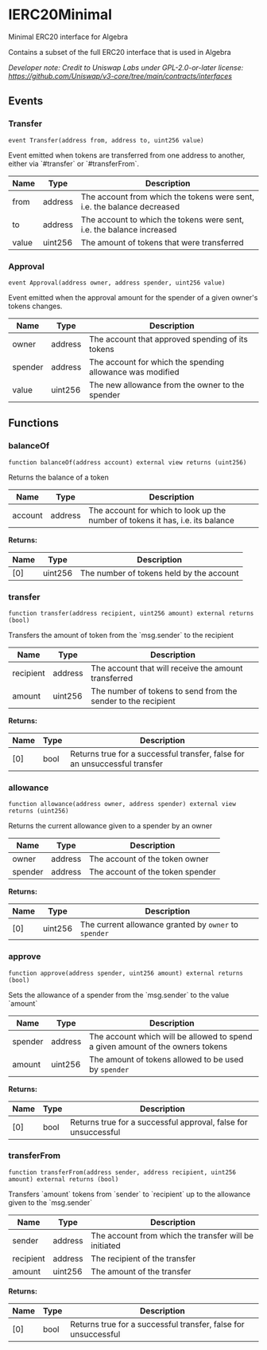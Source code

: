 

# IERC20Minimal


Minimal ERC20 interface for Algebra

Contains a subset of the full ERC20 interface that is used in Algebra

*Developer note: Credit to Uniswap Labs under GPL-2.0-or-later license:
https://github.com/Uniswap/v3-core/tree/main/contracts/interfaces*


## Events
### Transfer

```solidity
event Transfer(address from, address to, uint256 value)
```

Event emitted when tokens are transferred from one address to another, either via &#x60;#transfer&#x60; or &#x60;#transferFrom&#x60;.

| Name | Type | Description |
| ---- | ---- | ----------- |
| from | address | The account from which the tokens were sent, i.e. the balance decreased |
| to | address | The account to which the tokens were sent, i.e. the balance increased |
| value | uint256 | The amount of tokens that were transferred |

### Approval

```solidity
event Approval(address owner, address spender, uint256 value)
```

Event emitted when the approval amount for the spender of a given owner&#x27;s tokens changes.

| Name | Type | Description |
| ---- | ---- | ----------- |
| owner | address | The account that approved spending of its tokens |
| spender | address | The account for which the spending allowance was modified |
| value | uint256 | The new allowance from the owner to the spender |


## Functions
### balanceOf

```solidity
function balanceOf(address account) external view returns (uint256)
```

Returns the balance of a token

| Name | Type | Description |
| ---- | ---- | ----------- |
| account | address | The account for which to look up the number of tokens it has, i.e. its balance |

**Returns:**

| Name | Type | Description |
| ---- | ---- | ----------- |
| [0] | uint256 | The number of tokens held by the account |

### transfer

```solidity
function transfer(address recipient, uint256 amount) external returns (bool)
```

Transfers the amount of token from the &#x60;msg.sender&#x60; to the recipient

| Name | Type | Description |
| ---- | ---- | ----------- |
| recipient | address | The account that will receive the amount transferred |
| amount | uint256 | The number of tokens to send from the sender to the recipient |

**Returns:**

| Name | Type | Description |
| ---- | ---- | ----------- |
| [0] | bool | Returns true for a successful transfer, false for an unsuccessful transfer |

### allowance

```solidity
function allowance(address owner, address spender) external view returns (uint256)
```

Returns the current allowance given to a spender by an owner

| Name | Type | Description |
| ---- | ---- | ----------- |
| owner | address | The account of the token owner |
| spender | address | The account of the token spender |

**Returns:**

| Name | Type | Description |
| ---- | ---- | ----------- |
| [0] | uint256 | The current allowance granted by `owner` to `spender` |

### approve

```solidity
function approve(address spender, uint256 amount) external returns (bool)
```

Sets the allowance of a spender from the &#x60;msg.sender&#x60; to the value &#x60;amount&#x60;

| Name | Type | Description |
| ---- | ---- | ----------- |
| spender | address | The account which will be allowed to spend a given amount of the owners tokens |
| amount | uint256 | The amount of tokens allowed to be used by `spender` |

**Returns:**

| Name | Type | Description |
| ---- | ---- | ----------- |
| [0] | bool | Returns true for a successful approval, false for unsuccessful |

### transferFrom

```solidity
function transferFrom(address sender, address recipient, uint256 amount) external returns (bool)
```

Transfers &#x60;amount&#x60; tokens from &#x60;sender&#x60; to &#x60;recipient&#x60; up to the allowance given to the &#x60;msg.sender&#x60;

| Name | Type | Description |
| ---- | ---- | ----------- |
| sender | address | The account from which the transfer will be initiated |
| recipient | address | The recipient of the transfer |
| amount | uint256 | The amount of the transfer |

**Returns:**

| Name | Type | Description |
| ---- | ---- | ----------- |
| [0] | bool | Returns true for a successful transfer, false for unsuccessful |

